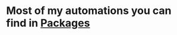 # Most of my automations you can find in [Packages](https://github.com/isabellaalstrom/HomeAssistantConfiguration/tree/master/packages)

